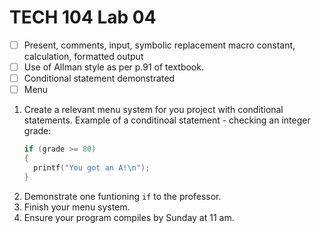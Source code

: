 # TECH 104 Lab 04
- [ ] Present, comments, input, symbolic replacement macro constant, calculation, formatted output   
- [ ] Use of Allman style as per p.91 of textbook.
- [ ] Conditional statement demonstrated
- [ ] Menu

1.  Create a relevant menu system for you project with conditional statements.
    Example of a conditinoal statement - checking an integer grade:
    ```c
    if (grade >= 80)
    {
      printf("You got an A!\n");
    }
    ```
2.  Demonstrate one funtioning ```if``` to the professor.
3.  Finish your menu system.
4.  Ensure your program compiles by Sunday at 11 am.
